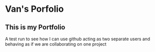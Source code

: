 # Van's Porfolio
## This is my Portfolio

A test run to see how I can use github acting as two separate users and behaving as if we are collaborating on one project
